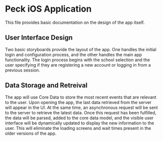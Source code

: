 # Peck iOS Application

This file provides basic documentation on the design of the app itself.

## User Interface Design
Two basic storyboards provide the layout of the app. One handles the initial login and configuration process, and the other handles the main app functionality.
The login process begins with the school selection and the user specifying if they are registering a new account or logging in from a previous session.

## Data Storage and Retreival
The app will use Core Data to store the most recent events that are relevant to the user. Upon opening the app, the last data retrieved from the server will appear in the UI.
At the same time, an asynchronous request will be sent to the server to retrieve the latest data. Once this request has been fulfilled, the data will be parsed, added to the core data model, and the visible user interface will be dynamically updated to display the new information to the user.
This will eliminate the loading screens and wait times present in the older versions of the app.

